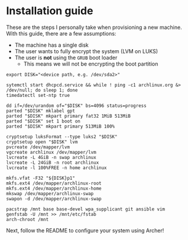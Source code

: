 # Installation guide

These are the steps I personally take when provisioning a new
machine. With this guide, there are a few assumptions:

- The machine has a single disk
- The user wants to fully encrypt the system (LVM on LUKS)
- The user is **not** using the `GRUB` boot loader
    - This means we will not be encrypting the boot partition


```
export DISK="<device path, e.g. /dev/sda2>"

sytemctl start dhcpcd.service && while ! ping -c1 archlinux.org &> /dev/null; do sleep 1; done
timedatectl set-ntp true

dd if=/dev/urandom of="$DISK" bs=4096 status=progress
parted "$DISK" mklabel gpt
parted "$DISK" mkpart primary fat32 1MiB 513MiB
parted "$DISK" set 1 boot on
parted "$DISK" mkpart primary 513MiB 100%

cryptsetup luksFormat --type luks2 "$DISK"
cryptsetup open "$DISK" lvm
pvcreate /dev/mapper/lvm
vgcreate archlinux /dev/mapper/lvm
lvcreate -L 4GiB -n swap archlinux
lvcreate -L 24GiB -n root archlinux
lvcreate -l 100%FREE -n home archlinux

mkfs.vfat -F32 "${DISK}p1"
mkfs.ext4 /dev/mapper/archlinux-root
mkfs.ext4 /dev/mapper/archlinux-home
mkswap /dev/mapper/archlinux-swap
swapon -d /dev/mapper/archlinux-swap

pacstrap /mnt base base-devel wpa_supplicant git ansible vim
genfstab -U /mnt >> /mnt/etc/fstab
arch-chroot /mnt
```

Next, follow the README to configure your system using Archer!
